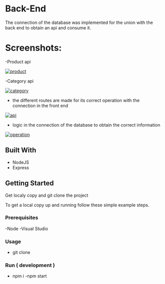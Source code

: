 
# Back-End

The connection of the database was implemented for the union with the back end to obtain an api and consume it.

# Screenshots:

-Product api

<a href="https://ibb.co/RyWKjsW"><img src="https://i.ibb.co/gVC84fC/product.png" alt="product" border="0"></a>

-Category api

<a href="https://imgbb.com/"><img src="https://i.ibb.co/xJsRDjS/category.png" alt="category" border="0"></a>

- the different routes are made for its correct operation with the connection in the front end

<a href="https://imgbb.com/"><img src="https://i.ibb.co/9h4T7RT/api.png" alt="api" border="0"></a>

- logic in the connection of the database to obtain the correct information

<a href="https://ibb.co/s6khpmf"><img src="https://i.ibb.co/4Y9cwmq/operation.png" alt="operation" border="0"></a>

## Built With

- NodeJS
- Express


## Getting Started

Get localy copy and git clone the project


To get a local copy up and running follow these simple example steps.

### Prerequisites

-Node
-Visual Studio

### Usage

- git clone 

### Run ( development )

- npm i
-npm start

